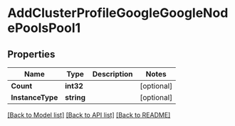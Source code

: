# AddClusterProfileGoogleGoogleNodePoolsPool1

## Properties
Name | Type | Description | Notes
------------ | ------------- | ------------- | -------------
**Count** | **int32** |  | [optional] 
**InstanceType** | **string** |  | [optional] 

[[Back to Model list]](../README.md#documentation-for-models) [[Back to API list]](../README.md#documentation-for-api-endpoints) [[Back to README]](../README.md)


